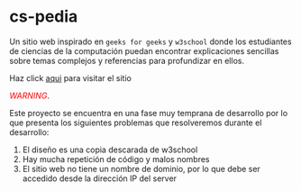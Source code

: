 # cs-pedia
Un sitio web inspirado en `geeks for geeks` y `w3school` donde los estudiantes de ciencias de la computación puedan encontrar explicaciones sencillas sobre temas complejos y referencias para profundizar en ellos.

Haz click [aqui](http://181.95.39.47:80) para visitar el sitio

<span style="color:red">*WARNING*</span>.

Este proyecto se encuentra en una fase muy temprana de desarrollo por lo que presenta los siguientes problemas que resolveremos durante el desarrollo:
1. El diseño es una copia descarada de w3school
2. Hay mucha repetición de código y malos nombres
3. El sitio web no tiene un nombre de dominio, por lo que debe ser accedido desde la dirección IP del server
